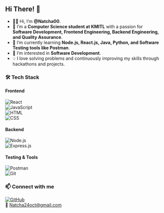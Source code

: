 ## Hi There! 👋  

- 👩‍💻 Hi, I’m **@Natcha00**.  
- 🚀 I’m a **Computer Science student at KMITL** with a passion for **Software Development, Frontend Engineering, Backend Engineering, and Quality Assurance**.  
- 🌱 I’m currently learning **Node.js, React.js, Java, Python, and Software Testing tools like Postman**.  
- 🎯 I’m interested in **Software Development**.  
- 💡 I love solving problems and continuously improving my skills through hackathons and projects.  

### 🛠 Tech Stack  
#### **Frontend**  
![React](https://img.shields.io/badge/React-61DAFB?style=flat&logo=react&logoColor=black)  
![JavaScript](https://img.shields.io/badge/JavaScript-F7DF1E?style=flat&logo=javascript&logoColor=black)  
![HTML](https://img.shields.io/badge/HTML5-E34F26?style=flat&logo=html5&logoColor=white)  
![CSS](https://img.shields.io/badge/CSS3-1572B6?style=flat&logo=css3&logoColor=white)  

#### **Backend**  
![Node.js](https://img.shields.io/badge/Node.js-43853D?style=flat&logo=node.js&logoColor=white)  
![Express.js](https://img.shields.io/badge/Express.js-000000?style=flat&logo=express&logoColor=white)  

#### **Testing & Tools**   
![Postman](https://img.shields.io/badge/Postman-FF6C37?style=flat&logo=postman&logoColor=white)  
![Git](https://img.shields.io/badge/Git-F05032?style=flat&logo=git&logoColor=white)  

### 📫 Connect with me  
[![GitHub](https://img.shields.io/badge/GitHub-Natcha00-black?style=flat&logo=github)](https://github.com/Natcha00)  
📧 [Natcha24oct@gmail.com](mailto:Natcha24oct@gmail.com)  


